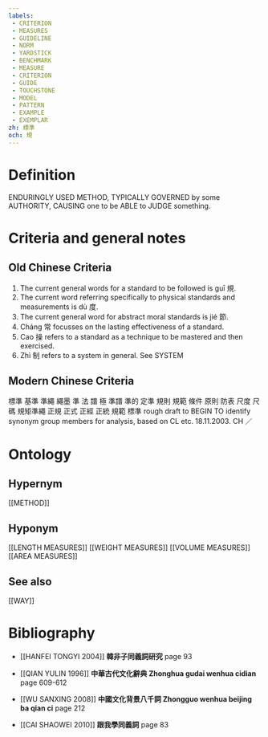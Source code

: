 ```yaml
---
labels: 
 - CRITERION
 - MEASURES
 - GUIDELINE
 - NORM
 - YARDSTICK
 - BENCHMARK
 - MEASURE
 - CRITERION
 - GUIDE
 - TOUCHSTONE
 - MODEL
 - PATTERN
 - EXAMPLE
 - EXEMPLAR
zh: 標準
och: 規
---
```


# Definition
ENDURINGLY USED METHOD, TYPICALLY GOVERNED by some AUTHORITY, CAUSING one to be ABLE to JUDGE something. 
# Criteria and general notes
## Old Chinese Criteria
1. The current general words for a standard to be followed is guī 規.
2. The current word referring specifically to physical standards and measurements is dù 度.
3. The current general word for abstract moral standards is jié 節.
4. Cháng 常 focusses on the lasting effectiveness of a standard.
5. Cao 操 refers to a standard as a technique to be mastered and then exercised.
6. Zhì 制 refers to a system in general. See SYSTEM
## Modern Chinese Criteria
標準
基準
準繩
繩墨
準
法
譜
極
準譜
準的
定準
規則
規範
條件
原則
防表
尺度
尺碼
規矩準繩
正規
正式
正經
正統
規範
標準
rough draft to BEGIN TO identify synonym group members for analysis, based on CL etc. 18.11.2003. CH ／
# Ontology

## Hypernym
[[METHOD]]
## Hyponym
[[LENGTH MEASURES]]
[[WEIGHT MEASURES]]
[[VOLUME MEASURES]]
[[AREA MEASURES]]
## See also
[[WAY]]
# Bibliography
- [[HANFEI TONGYI 2004]]
**韓非子同義詞研究** page 93

- [[QIAN YULIN 1996]]
**中華古代文化辭典 Zhonghua gudai wenhua cidian** page 609-612

- [[WU SANXING 2008]]
**中國文化背景八千詞 Zhongguo wenhua beijing ba qian ci** page 212

- [[CAI SHAOWEI 2010]]
**跟我學同義詞** page 83
